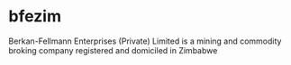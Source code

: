 # bfezim
Berkan-Fellmann Enterprises (Private) Limited is a mining and commodity broking company registered and domiciled in Zimbabwe
